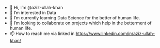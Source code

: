 - 👋 Hi, I’m @aziz-ullah-khan
- 👀 I’m interested in Data 
- 🌱 I’m currently learning Data Science for the better of human life.
- 💞️ I’m looking to collaborate on projects which help in the betterment of human life.
- 📫 How to reach me via linked in https://www.linkedin.com/in/aziz-ullah-khan/

<!---
aziz-ullah-khan/aziz-ullah-khan is a ✨ special ✨ repository because its `README.md` (this file) appears on your GitHub profile.
You can click the Preview link to take a look at your changes.
--->
